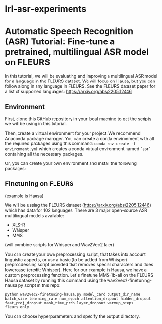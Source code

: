 # lrl-asr-experiments

# Automatic Speech Recognition (ASR) Tutorial: Fine-tune a pretrained, multilingual ASR model on FLEURS

In this tutorial, we will be evaluating and improving a multilingual ASR model for a language in the FLEURS dataset. We will focus on Hausa, but you can follow along in any language in FLEURS. See the FLEURS dataset paper for a list of supported languages: https://arxiv.org/abs/2205.12446

## Environment 

First, clone this GitHub repository in your local machine to get the scripts we will be using in this tutorial.

Then, create a virtual environment for your project. We recommend Anaconda package manager. You can create a conda environment with all the required packages using this command:
 `conda env create -f environment.yml` which creates a conda virtual environment named "asr" containing all the necessary packages.

Or, you can create your own environment and install the following packages:
## Finetuning on FLEURS

(example is Hausa)

We will be ussing the FLEURS dataset (https://arxiv.org/abs/2205.12446) which has data for 102 languages. There are 3 major open-source ASR multilingual models available:
* XLS-R 
* Whisper
* MMS

(will combine scripts for Whisper and Wav2Vec2 later)  

You can create your own preprocessing script, that takes into account linguistic aspects, or use a basic (to be added from Whisper) preprocdessing script provided that removes special characters and does lowercase (credit: Whisper). Here for our example in Hausa, we have a custom preprocessing function. Let's finetune MMS-1b-all on the FLEURS Hausa dataset by running this command using the wav2vec2-finetuning-hausa.py script in this repo:
```
python wav2vec2-finetuning-hausa.py model_card output_dir_name batch_size learning_rate num_epoch attention_dropout hidden_dropout feat_proj_dropout mask_time_prob layer_dropout warmup_steps fleurs_only
```

You can choose hyperparameters and specify the output directory.
